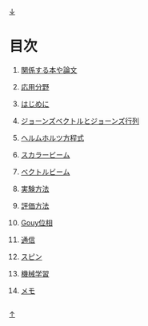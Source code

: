[↓](#under)

<a id="top"></a>
---

# 目次

1. [関係する本や論文](https://github.com/sk0ik/Vector_Beam/blob/main/File/001.Papers.md)

2. [応用分野](https://github.com/sk0ik/Vector_Beam/blob/main/File/002.Application.md)

3. [はじめに](https://github.com/sk0ik/Vector_Beam/blob/main/File/003.Introduction.md)

4. [ジョーンズベクトルとジョーンズ行列](https://github.com/sk0ik/Vector_Beam/blob/main/File/004.Helmholtz_Equation.md)

5. [ヘルムホルツ方程式](https://github.com/sk0ik/Vector_Beam/blob/main/File/005.Jones_Vector_Jones_Matrix.md)

6. [スカラービーム](https://github.com/sk0ik/Vector_Beam/blob/main/File/006.Scalar_Beam.md)

7. [ベクトルビーム](https://github.com/sk0ik/Vector_Beam/blob/main/File/007.Vector_Beam.md)

8. [実験方法](https://github.com/sk0ik/Vector_Beam/blob/main/File/008.Experiment.md)

9. [評価方法](https://github.com/sk0ik/Vector_Beam/blob/main/File/009.Evaluation.md)

10. [Gouy位相](https://github.com/sk0ik/Vector_Beam/blob/main/File/010.Gouy_Phase.md)

11. [通信](https://github.com/sk0ik/Vector_Beam/blob/main/File/011Communication.md)

12. [スピン](https://github.com/sk0ik/Vector_Beam/blob/main/File/012.Spin.md)

13. [機械学習](https://github.com/sk0ik/Vector_Beam/blob/main/File/013Machine_Learning.md)

14. [メモ](https://github.com/sk0ik/Vector_Beam/blob/main/File/999.Draft.md)

<a id="under"></a>
---

[↑](#top)
